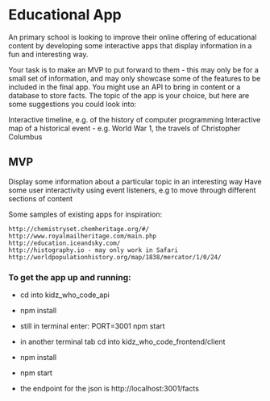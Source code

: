 # Educational App

An primary school is looking to improve their online offering of educational content by developing some interactive apps that display information in a fun and interesting way.

Your task is to make an MVP to put forward to them - this may only be for a small set of information, and may only showcase some of the features to be included in the final app. You might use an API to bring in content or a database to store facts. The topic of the app is your choice, but here are some suggestions you could look into:

Interactive timeline, e.g. of the history of computer programming
Interactive map of a historical event - e.g. World War 1, the travels of Christopher Columbus

## MVP

Display some information about a particular topic in an interesting way
Have some user interactivity using event listeners, e.g to move through different sections of content

Some samples of existing apps for inspiration:

    http://chemistryset.chemheritage.org/#/
    http://www.royalmailheritage.com/main.php
    http://education.iceandsky.com/
    http://histography.io - may only work in Safari
    http://worldpopulationhistory.org/map/1838/mercator/1/0/24/


### To get the app up and running:

- cd into kidz_who_code_api

- npm install

- still in terminal enter: PORT=3001 npm start

- in another terminal tab cd into kidz_who_code_frontend/client

- npm install

- npm start

- the endpoint for the json is http://localhost:3001/facts
